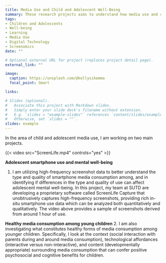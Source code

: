 ```yaml
---
title: Media Use and Child and Adolescent Well-Being
summary: These research projects aims to understand how media use and consumption affect children and adolescents' psychosocial health.
tags:
- Children and Adolescents
- Well-being
- Learning
- Media Use
- Digital Technology
- Screenomics
date: ""

# Optional external URL for project (replaces project detail page).
external_link: ""

image:
  caption: https://unsplash.com/@kellysikemma
  focal_point: Smart

links:

# Slides (optional).
#   Associate this project with Markdown slides.
#   Simply enter your slide deck's filename without extension.
#   E.g. `slides = "example-slides"` references `content/slides/example-slides.md`.
#   Otherwise, set `slides = ""`.
slides: example
---
```


In the area of child and adolescent media use, I am working on two main projects. 

{{< video src="ScreenLife.mp4" controls="yes" >}}

**Adolescent smartphone use and mental well-being**
1. I am utilizing high-frequency screenshot data to better understand the type and quality of smartphone media consumption among, and in identifying if differences in the type and quality of use can affect adolescent mental well-being. In this project, my team at SUTD are developing a proprietary software called ScreenLife Capture that unobtrusively captures high-frequency screenshots, providing rich in-situ smartphone use data which can be analyzed both quantitatively and qualitatively. The video above provides a sample of screenshots derived from around 1 hour of use.

**Healthy media consumption among young children**
2. I am also investigating what constitutes healthy forms of media consumption among younger children. Specifically, I look at the context (social interaction with parents during and around media consumption), technological affordances (interactive versus non-interactive), and content (developmentally appropriate) surrounding media consumption that can confer positive psychosocial and cognitive benefits for children.
